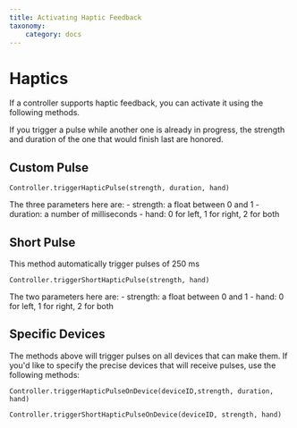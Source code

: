 ```yaml
---
title: Activating Haptic Feedback
taxonomy:
    category: docs 
---
```


# Haptics

If a controller supports haptic feedback, you can activate it using the following methods.

If you trigger a pulse while another one is already in progress, the strength and duration of the one that would finish last are honored.

## Custom Pulse

```
Controller.triggerHapticPulse(strength, duration, hand)

```

The three parameters here are: - strength: a float between 0 and 1 - duration: a number of milliseconds - hand: 0 for left, 1 for right, 2 for both

## Short Pulse

This method automatically trigger pulses of 250 ms

```
Controller.triggerShortHapticPulse(strength, hand)

```

The two parameters here are: - strength: a float between 0 and 1 - hand: 0 for left, 1 for right, 2 for both

## Specific Devices

The methods above will trigger pulses on all devices that can make them. If you'd like to specify the precise devices that will receive pulses, use the following methods:

```
Controller.triggerHapticPulseOnDevice(deviceID,strength, duration, hand)

Controller.triggerShortHapticPulseOnDevice(deviceID, strength, hand)
```